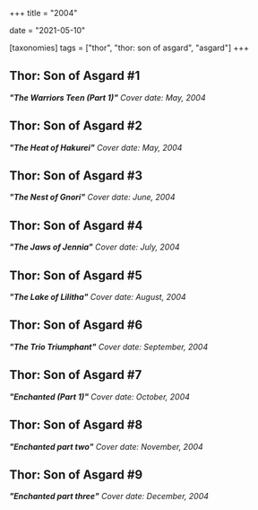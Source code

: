 +++
title = "2004"

date = "2021-05-10"

[taxonomies]
tags = ["thor", "thor: son of asgard", "asgard"]
+++

## Thor: Son of Asgard #1
***"The Warriors Teen (Part 1)"***
*Cover date: May, 2004*

## Thor: Son of Asgard #2
***"The Heat of Hakurei"***
*Cover date: May, 2004*

## Thor: Son of Asgard #3
***"The Nest of Gnori"***
*Cover date: June, 2004*

## Thor: Son of Asgard #4
***"The Jaws of Jennia"***
*Cover date: July, 2004*

## Thor: Son of Asgard #5
***"The Lake of Lilitha"***
*Cover date: August, 2004*

## Thor: Son of Asgard #6
***"The Trio Triumphant"***
*Cover date: September, 2004*

## Thor: Son of Asgard #7
***"Enchanted (Part 1)"***
*Cover date: October, 2004*

## Thor: Son of Asgard #8
***"Enchanted part two"***
*Cover date: November, 2004*

## Thor: Son of Asgard #9
***"Enchanted part three"***
*Cover date: December, 2004*